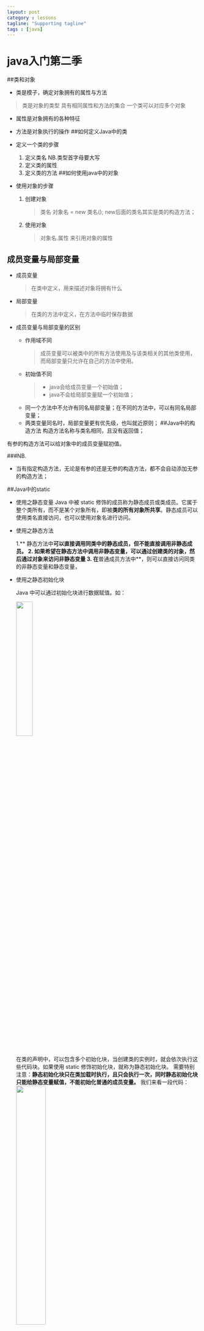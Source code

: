 ```yaml
---
layout: post
category : lessons
tagline: "Supporting tagline"
tags : [java]
---
```


# java入门第二季 #

##类和对象
- 类是模子，确定对象拥有的属性与方法
> 类是对象的类型
> 具有相同属性和方法的集合
> 一个类可以对应多个对象

- 属性是对象拥有的各种特征
- 方法是对象执行的操作
##如何定义Java中的类
- 定义一个类的步骤
	1. 定义类名 NB.类型首字母要大写
	2. 定义类的属性
	3. 定义类的方法
##如何使用java中的对象

- 使用对象的步骤

	1. 创建对象
		> 类名 对象名 = new 类名();
		> new后面的类名其实是类的构造方法；

	2. 使用对象  
	
		> 对象名.属性 来引用对象的属性
## 成员变量与局部变量
- 成员变量
	>在类中定义，用来描述对象将拥有什么

- 局部变量
	>在类的方法中定义，在方法中临时保存数据


- 成员变量与局部变量的区别
	- 作用域不同  
		>成员变量可以被类中的所有方法使用及与该类相关的其他类使用，而局部变量只允许在自己的方法中使用。
	- 初始值不同
		>- java会给成员变量一个初始值；
		>- java不会给局部变量赋一个初始值；
	- 同一个方法中不允许有同名局部变量；在不同的方法中，可以有同名局部变量；
	- 两类变量同名时，局部变量更有优先级，也叫就近原则；
##Java中的构造方法
构造方法名称与类名相同，且没有返回值；

有参的构造方法可以给对象中的成员变量赋初值。

###NB.

- 当有指定构造方法，无论是有参的还是无参的构造方法，都不会自动添加无参的构造方法；  

##Java中的static


- 使用之静态变量
Java 中被 static 修饰的成员称为静态成员或类成员。它属于整个类所有，而不是某个对象所有，即被**类的所有对象所共享**。静态成员可以使用类名直接访问，也可以使用对象名进行访问。

- 使用之静态方法

	1.** 静态方法中**可以直接调用同类中的静态成员，但不能直接调用非静态成员。
	2. 如果希望在静态方法中调用非静态变量，可以通过创建类的对象，然后通过对象来访问非静态变量
	3. 在**普通成员方法中**，则可以直接访问同类的非静态变量和静态变量，

- 使用之静态初始化块

	Java 中可以通过初始化块进行数据赋值。如：

	<img src="http://7xkqbu.com1.z0.glb.clouddn.com/5392da9600010e5503680168.jpg" width="30%" heigh="30%">
	
	在类的声明中，可以包含多个初始化块，当创建类的实例时，就会依次执行这些代码块。如果使用 static 修饰初始化块，就称为静态初始化块。
	需要特别注意：**静态初始化块只在类加载时执行，且只会执行一次，同时静态初始化块只能给静态变量赋值，不能初始化普通的成员变量。**
	我们来看一段代码：
	<img src="http://7xkqbu.com1.z0.glb.clouddn.com/53941e320001fdd507670575.jpg" width="40%" heigh="40%">  
	运行结果：  
	<img src="http://7xkqbu.com1.z0.glb.clouddn.com/53941e880001cb8003530223.jpg" width="30%" heigh="30%" >
	
	通过输出结果，我们可以看到，程序运行时静态初始化块**最先**被执行，然后执行普 通初始化块，最后才执行构造方法。由于静态初始化块**只在类加载时执行一次**，所以当再次创建对象 hello2 时并未执行静态初始化块。

##什么是Java中的封装

- 概念   
	将类的信息隐藏在内部，而不允许外部程序直接访问，而通过该类提供的方法来实现对隐藏信息的操作和范文。

- 好处

 1. 只能通过规定的方法访问数据
 2. 隐藏类的实例细节，方便修改和实现。

- 封装的实现步骤  

	1. 修改属性的可见性-->修改为private
	2. 创建getter/setter方法，用于属性的读写
	3. 在getter/setter中加入控制语句

Java web开发重点bean中的属性应为private；
##使用包管理Java中的类
- 包的作用
	- 管理Java文件
	- 解决同名文件冲突

- 定义包

Java系统中的包
	- java.lang 包含java语言基础的类
	- java.util 包含java语言中各种工具类
	- java.io 包含输入、输出相关功能的类
	
NB.包的命名规范是全小写字母拼写的。

##Java中的访问修饰符
|	访问修饰符	|	本类	|	同包	|	子类	|	其他		|
| :---:| :---:| :---:| :---:| :---:|
|private|√||||
|默认|√|√|||
|protected|√|√|√||
|public|√|√|√|√|



##Java 中的this关键字

- this 关键词代表当前对象
	- this.属性操作当前对象
	- this.方法操作当前方法
##什么是Java中的内部类
###成员内部类

1. Inner 类定义在 Outer 类的内部，相当于 Outer 类的一个成员变量的位置，Inner 类可以使用任意访问控制符，如 public 、 protected 、 private 等
2. Inner 类中定义的 test() 方法可以直接访问 Outer 类中的数据，而不受访问控制符的影响，如直接访问 Outer 类中的私有属性a
3. 定义了成员内部类后，必须使用外部类对象来创建内部类对象，而不能直接去 new 一个内部类对象，即：内部类 对象名 = 外部类对象.new 内部类( );
4. 外部类是不能直接使用内部类的成员和方法滴可先创建内部类的对象，然后通过内部类的对象来访问其成员变量和方法。
5. 如果外部类和内部类具有相同的成员变量或方法，内部类默认访问自己的成员变量或方法，如果要访问外部类的成员变量，可以使用 this 关键字。

###静态内部类
静态内部类是 static 修饰的内部类，这种内部类的特点是

1. 静态内部类不能直接访问外部类的非静态成员，但可以通过 new 外部类().成员 的方式访问 
2. 如果外部类的静态成员与内部类的成员名称相同，可通过“类名.静态成员”访问外部类的静态成员；如果外部类的静态成员与内部类的成员名称不相同，则可通过“成员名”直接调用外部类的静态成员
3. 创建静态内部类的对象时，不需要外部类的对象，可以直接创建 内部类 对象名= new 内部类();
	
###方法内部类

方法内部类就是内部类定义在外部类的方法中，方法内部类只在该方法的内部可见，即只在该方法内可以使用。



###Java中的继承
###继承
- Java中的继承是单继承，就像生活中只有一个亲爹
-  继承的好处
	1. 子类拥有父类所有的属性和方法
	2. 实现代码复用 父类实现了一些功能，而子类继承了父类，就可以实现代码的复用
- 语法规则

		class 子类 extends 父类
###Java中方法的重写

子类对继承父类的方法不满意，可以重写父类继承的方法，当调用时会优先调用子类的方法。

- 语法规则：
	- 返回值类型
	- 方法名
	- 参数类型及个数

	都要与父类继承的方法**相同**，才叫**方法的重写**，也就是override

###Java中的继承初始化顺序

1. 构造方法中的初始化：先初始化父类对象再初始化子类对象
2. 属性的初始化：先初始化对象中属性，再执行构造方法中的初始化
3. **总结**：先初始化父类的属性，再执行父类的构造方法；然后再对子类的属性进行初始化，再对子类的构造方法进行初始化；

###Java中final的使用
final可以修饰

1. 类 该类不允许被继承
2. 方法 该方法不允许被覆盖（重写）
3. 属性 该类的属性不会进行隐式的初始化（类的初始化属性必须有值）或者构造方法中赋值（但只选其一）
4. 变量 该变量的值只能赋一次值，即为常量

###Java中super的使用

- 在对象的内部使用，可以代表父类对象

- 子类的构造的过程当中必须调用其父类的构造方法，`super();`写与不写效果是一样的。
但如果写了的话，必须放在构造方法中的第一行。
- 如果子类的构造方法中没有显示调用父类的构造方法，则系统默认调用父类无参的构造方法。
- 如果显示调用构造方法，必须在子类构造方法中的第一行。

- 如果子类构造方法中既没有显式调用父类的构造方法，而父类又没有无参的构造方法，则编译出错。解释：若父类有有参的构造方法，则子类在初始化对象的时候不会调用父类无参的构造方法，只会调用有参的构造方法，而子类此时会隐式地调用父类无参的构造方法。则编译出错。


###Java中的Object类

Object类是所有类的父类，其方法可以被所有子类调用。常用的方法有：

- toString()方法
	- 在Object类里面定义toString方法时，返回对象的哈希code码（对象地址字符串），可以通过重写toString()方法表示对象的属性，右键-->source中,GeneratetoString
- equals()方法
	- 比较的是对象的引用是否指向同一块内存地址，而不是两个对象的值是否相同
	- 若要比较两个对象的值是否相同，可以通过重写实现。
	- Generate hasCode() and equals()
	- `==`与`equals()`的区别

###Java中的多态

对象的多种形态

- 引用的多态
	- 父类的引用可以指向本类的对象
	- 父类的引用可以指向子类的对象
	
			Animal obj1 = new Animal();//父类的引用可以指向本类的对象
			Animal obj2 = new Dogs();//父类的引用可以指向子类的对象

但是不允许有子类的引用指向父类的对象，如：
			Dog obj3 = new Animal(); //这是不允许的

- 方法的多态
	- 创建本类对象，调用的方法为本类对象
	- 创建子类对象，调用的方法为子类重写的方法或者继承的方法

同样都是父类引用，当我们指向不同的对象的时候，调用方法执行的是不同的方法。  
NB.子类中特有的方法，不能通过父类的引用调用。如：

		Animal obj2 = new Dogs();//父类的引用可以指向子类的对象
		obj2.watchDoor();//watchDoor()方法为Dog类独有的，不能通过Animal类的引用调用该方法
**继承是多态的实现基础** 

###多态中的引用类型转换

- 向上类型转换(隐式/自动类型转换)，从小类型到大类型的转换
	- 无风险的，例如将杯子里的水倒到水壶里面
- 向下类型转化(强制类型转换)，是大类型到小类型
	- 是存在风险的，例如将水壶里面的水倒到杯子里面
- 可以使用instanceof运算符，来解决引用对象的类型，避免类型转换的安全性问题
	
		Dog dog = new Dog();
		Animal animal = dog;//自动类型转换，向上类型转换
		Dog dog2 = animal;//向下类型转换，存在风险，提示出错

可以强制转换
	
		Dog dog = new Dog();
		Animal animal = dog;//自动类型转换，向上类型转换
		Dog dog2 = (Dog)animal;//向下类型转换，存在风险
 
见下

		Dog dog = new Dog();
		Animal animal = dog;//自动类型转换，向上类型转换
		Dog dog2 = (Dog)animal;//向下类型转换，存在风险
		Cat cat = (Cat)animal;//编译时是Cat类型的，但由于开辟的是Dog类型的内存空间，因此运行的是Dog类型

此时可以使用instanceof运算符避免类型转换的安全性问题

		Dog dog = new Dog();
		Animal animal = dog;//自动类型转换，向上类型转换
		Dog dog2 = (Dog)animal;//向下类型转换，存在风险
		if(animal instanceof Cat)
			Cat cat = (Cat)animal;
		else
			System.out.print("无法进行类型转换")
		//如果对象中含有Cat类型的元素，则进行转换，否则不进行转换

最终可写为

		Dog dog = new Dog();
		Animal animal = dog;//自动类型转换，向上类型转换

		if(animal instanceof dog)
			Dog dog2 = (Dog)animal;//向下类型转换，存在风险
		else
			System.out.println("无法对Dog进行类型转换")

		if(animal instanceof Cat)
			Cat cat = (Cat)animal;
		else
			System.out.println("无法对Cat进行类型转换")
		//如果对象中含有Cat类型的元素，则进行转换，否则不进行转换

###Java中的抽象类

关键字 abstract

- 应用场景
	- 在某些场景下，某个父类只知道子类应该包含怎样的方法，但无法确切知道这些子类如何实现这些方法。 约束子类必须有某些方法，而不关系其具体实现
	- 从多个具有相同特征的类中抽象出一个抽象类，以这个抽象类作为子类的模板，从而避免了子类设计的随意性。

限制规定子类必须实现那些方法，而不关心起具体实现


- 抽象类定义顺序应为：abstract class 

		 abstract class Animal { abstract void grow(); }
###Java中的接口 interface关键字
- 接口可以理解为一种特殊的类，由公共常量以及公共的抽象方法组成
- 类是一种具体实现体，而接口定义了某一批类所需要准守的规范，接口不关心这些类的内部数据，也不关心这些类中方法的实现细节，它只规定这些类里必须提供某些方法


- 基本语法

	- [修饰符] abstract interface 接口名[	extends 父接口1，父接口2]{
		零个到多个常量定义……
		零个到多个抽象方法定义……}
	- 修饰符一般为public关键字，因为接口都是要被调用的。
	- 由于接口都是抽象方法，因此需要abstract关键字，若不写，系统会自动加上
	- 接口中的属性都为常量，即使定义时不添加public static final 修饰符，系统也会自动加上
	- 接口中的方法为抽象方法，总是使用public abstract修饰符，系统也会自动加上


- 使用接口 implements
- 
	- 如果准守了接口，就必须使用接口中的抽象方法。
	- 声明中不能有方法体
	- 定义方法geta()代码为：`void geta() ;`
	

- 通过匿名内部类使用接口
	- 两种实现方式
	- 记得使用`;`   
	<img src="http://7xkqbu.com1.z0.glb.clouddn.com/QQ20150724215940.jpg" width="30%" heigh="30%">


###UML简介

- 常用UML图
	- 用例图The Use Case Diagram
		- 以可视化的方式，表达系统如何满足所收集的业务规则，以及特定的用户需求等信息
		- 描述什么角色需要什么样的功能
	- 序列图 The Sequence Diagram
		- 用于按照交互发生的一系列顺序，显示对象之间的这些交互
	- 类图
		- The Class Diagrm
		- UML类图、业务逻辑和所有支持结构一同被用于定义全部的代码结构
		
	<img src="http://7xkqbu.com1.z0.glb.clouddn.com/QQ20150724221200.jpg" width="30%" heigh="30%">  
其中`-`表示私有，`+`表示公有

建模工具有Visio、Rational Rose(from IBM)、PowerDesign

###	项目分析
1. 数据模型分析
	1. 通过对现实世界的事与物主要特征的分析、抽象，为信息系统的实施提供数据存储的数据结构以及相应的约束。
	2. 数据结构的组成：操作(方法)、属性


2. 业务模型分析
	1. 在设计应用程序之前，应该明确该应用模型必须执行哪些业务
3. 显示和流程分析
	1. 显示：用户可是看到的信息提示界面
	2. 流程：显示信息的执行过程、步骤



 
	 








